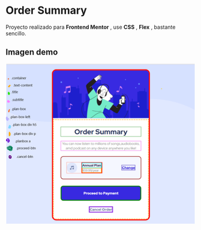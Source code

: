 
# Order Summary

Proyecto realizado para **Frontend Mentor** , use **CSS** , **Flex** , bastante sencillo.


## Imagen demo

![screenshot](https://raw.githubusercontent.com/eapepe0/frontend-mentor-order-summary/main/Captura%20de%20pantalla%202021-10-19%20212518.png)


